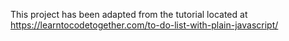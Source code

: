 This project has been adapted from the tutorial located at
https://learntocodetogether.com/to-do-list-with-plain-javascript/